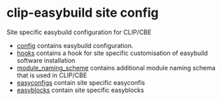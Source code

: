 # clip-easybuild site config


Site specific easybuild configuration for CLIP/CBE

- [config](config) contains easybuild configuration.
- [hooks](hooks) contains a hook for site specific customisation of easybuild software installation
- [module_naming_scheme](module_naming_scheme) contains additional module naming schema that is used in CLIP/CBE
- [easyconfigs](easyconfigs) contain site specific easyconfis
- [easyblocks](easyblocks) contain site specific easyblocks
